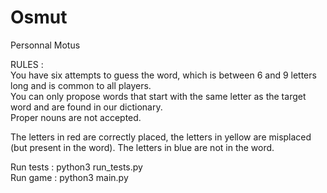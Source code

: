 # Osmut

Personnal Motus

RULES :  
You have six attempts to guess the word, which is between 6 and 9 letters long and is common to all players.  
You can only propose words that start with the same letter as the target word and are found in our dictionary.  
Proper nouns are not accepted.

The letters in red are correctly placed,
the letters in yellow are misplaced (but present in the word).
The letters in blue are not in the word.


Run tests : python3 run_tests.py  
Run game : python3 main.py

